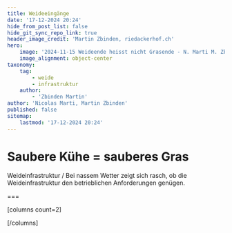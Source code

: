 ```yaml
---
title: Weideeingänge
date: '17-12-2024 20:24'
hide_from_post_list: false
hide_git_sync_repo_link: true
header_image_credit: 'Martin Zbinden, riedackerhof.ch'
hero:
    image: '2024-11-15 Weideende heisst nicht Grasende - N. Marti M. Zbinden_header.jpg'
    image_alignment: object-center
taxonomy:
    tag:
        - weide
        - infrastruktur
    author:
        - 'Zbinden Martin'
author: 'Nicolas Marti, Martin Zbinden'
published: false
sitemap:
    lastmod: '17-12-2024 20:24'
---
```


# Saubere Kühe = sauberes Gras

Weideinfrastruktur / Bei nassem Wetter zeigt sich rasch, ob die Weideinfrastruktur den betrieblichen Anforderungen genügen.  

===

[columns count=2]

[/columns]

